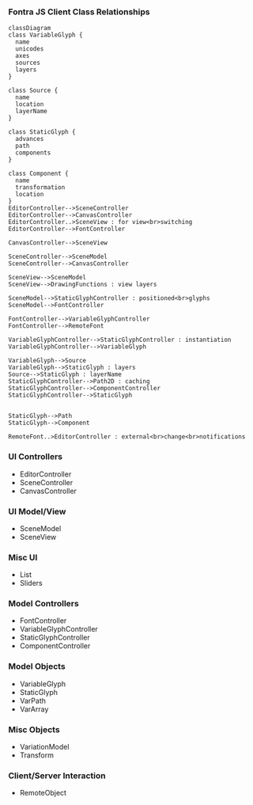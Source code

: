 ### Fontra JS Client Class Relationships

```mermaid
classDiagram
class VariableGlyph {
  name
  unicodes
  axes
  sources
  layers
}

class Source {
  name
  location
  layerName
}

class StaticGlyph {
  advances
  path
  components
}

class Component {
  name
  transformation
  location
}
EditorController-->SceneController
EditorController-->CanvasController
EditorController..>SceneView : for view<br>switching
EditorController-->FontController

CanvasController-->SceneView

SceneController-->SceneModel
SceneController-->CanvasController

SceneView-->SceneModel
SceneView-->DrawingFunctions : view layers

SceneModel-->StaticGlyphController : positioned<br>glyphs
SceneModel-->FontController

FontController-->VariableGlyphController
FontController-->RemoteFont

VariableGlyphController-->StaticGlyphController : instantiation
VariableGlyphController-->VariableGlyph

VariableGlyph-->Source
VariableGlyph-->StaticGlyph : layers
Source-->StaticGlyph : layerName
StaticGlyphController-->Path2D : caching
StaticGlyphController-->ComponentController
StaticGlyphController-->StaticGlyph


StaticGlyph-->Path
StaticGlyph-->Component

RemoteFont..>EditorController : external<br>change<br>notifications
```

### UI Controllers

- EditorController
- SceneController
- CanvasController

### UI Model/View

- SceneModel
- SceneView

### Misc UI

- List
- Sliders

### Model Controllers

- FontController
- VariableGlyphController
- StaticGlyphController
- ComponentController

### Model Objects

- VariableGlyph
- StaticGlyph
- VarPath
- VarArray

### Misc Objects

- VariationModel
- Transform

### Client/Server Interaction

- RemoteObject
